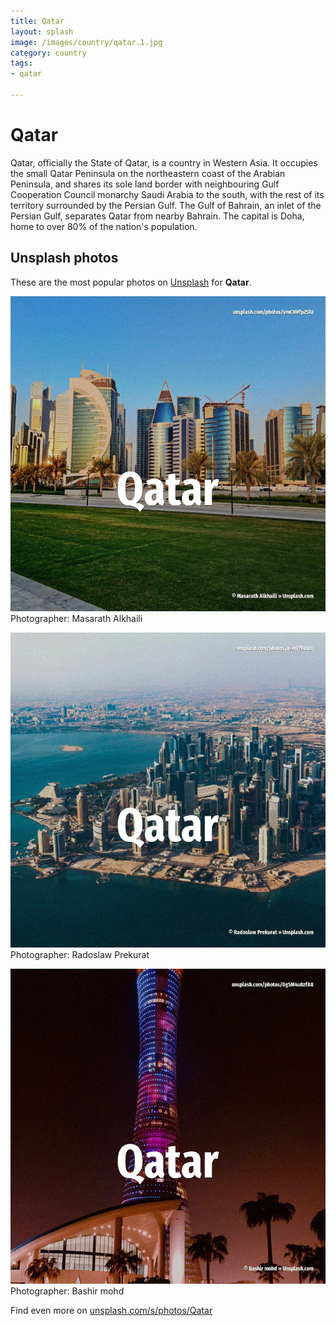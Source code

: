 ```yaml
---
title: Qatar
layout: splash
image: /images/country/qatar.1.jpg
category: country
tags:
- qatar

---
```

# Qatar

Qatar, officially the State of Qatar, is a country in Western Asia.
It occupies the small Qatar Peninsula on the northeastern coast of the Arabian Peninsula, and 
shares its sole land border with neighbouring Gulf Cooperation Council monarchy Saudi Arabia to the 
south, with the rest of its territory surrounded by the Persian Gulf.
The Gulf of Bahrain, an inlet of the Persian Gulf, separates Qatar from nearby Bahrain.
The capital is Doha, home to over 80% of the nation's population.

 
## Unsplash photos
These are the most popular photos on [Unsplash](https://unsplash.com) for **Qatar**.
 
![Qatar](/images/country/qatar.1.jpg)
Photographer:  Masarath Alkhaili
 
![Qatar](/images/country/qatar.2.jpg)
Photographer:  Radoslaw Prekurat
 
![Qatar](/images/country/qatar.3.jpg)
Photographer:  Bashir mohd
 
Find even more on [unsplash.com/s/photos/Qatar](https://unsplash.com/s/photos/Qatar)
 
